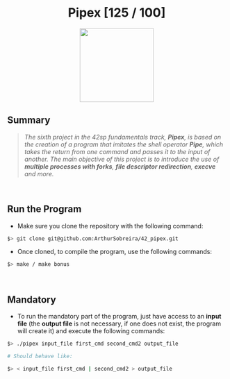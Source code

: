 <div align="center"><h1>Pipex [125 / 100]</h1></div>

<div align="center">
   <a href="https://github.com/ArthurSobreira/42_pipex" target="_blank">
      <img height=170 src="https://github.com/byaliego/42-project-badges/blob/main/badges/pipexm.png" hspace = "10">
   </a>
</div>

## Summary

> <i>The sixth project in the 42sp fundamentals track, <strong>Pipex</strong>, is based on the creation of a program</i>
> <i>that imitates the shell operator <strong>Pipe</strong>, which takes the return from one command and passes it to the input of another.</i>
> <i>The main objective of this project is to introduce the use of <strong>multiple processes with forks</strong>, </i>
> <i><strong>file descriptor redirection</strong>, <strong>execve</strong> and more.</i>

<br>

## Run the Program

* Make sure you clone the repository with the following command:

```bash
$> git clone git@github.com:ArthurSobreira/42_pipex.git
```

* Once cloned, to compile the program, use the following commands:

```bash
$> make / make bonus
```

<br>

## Mandatory

* To run the mandatory part of the program, just have access to an <strong>input file</strong> (the <strong>output file</strong> is not necessary,
  if one does not exist, the program will create it) and execute the following commands:

```bash
$> ./pipex input_file first_cmd second_cmd2 output_file

# Should behave like:

$> < input_file first_cmd | second_cmd2 > output_file
```
